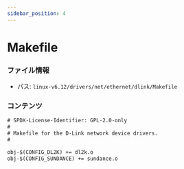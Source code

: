 ```yaml
---
sidebar_position: 4
---
```

# Makefile

### ファイル情報

- パス: `linux-v6.12/drivers/net/ethernet/dlink/Makefile`

### コンテンツ

```txt
# SPDX-License-Identifier: GPL-2.0-only
#
# Makefile for the D-Link network device drivers.
#

obj-$(CONFIG_DL2K) += dl2k.o
obj-$(CONFIG_SUNDANCE) += sundance.o

```
